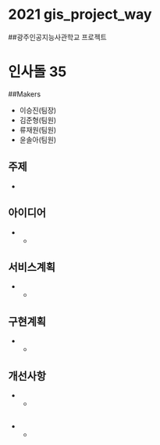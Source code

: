 # 2021 gis_project_way

##광주인공지능사관학교 프로젝트

# 인사돌 35

##Makers
* 이승진(팀장)
* 김준형(팀원)
* 류재원(팀원)
* 윤솔아(팀원)

## 주제
* 

## 아이디어
* -

## 서비스계획
* -

## 구현계획
* -

## 개선사항
* -

##
* -
